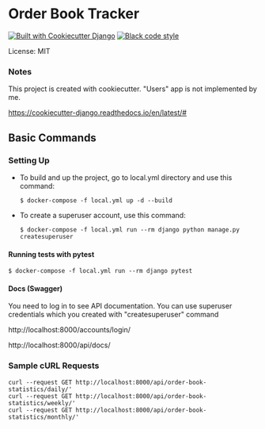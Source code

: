 # Order Book Tracker


[![Built with Cookiecutter Django](https://img.shields.io/badge/built%20with-Cookiecutter%20Django-ff69b4.svg?logo=cookiecutter)](https://github.com/cookiecutter/cookiecutter-django/)
[![Black code style](https://img.shields.io/badge/code%20style-black-000000.svg)](https://github.com/ambv/black)

License: MIT

### Notes
This project is created with cookiecutter. "Users" app is not implemented by me.

https://cookiecutter-django.readthedocs.io/en/latest/#

## Basic Commands

### Setting Up
-   To build and up the project, go to local.yml directory and use this command:

        $ docker-compose -f local.yml up -d --build

-   To create a superuser account, use this command:

        $ docker-compose -f local.yml run --rm django python manage.py createsuperuser



#### Running tests with pytest

    $ docker-compose -f local.yml run --rm django pytest

#### Docs (Swagger)
You need to log in to see API documentation. You can use superuser credentials which you created with "createsuperuser" command

http://localhost:8000/accounts/login/

http://localhost:8000/api/docs/

### Sample cURL Requests

```
curl --request GET http://localhost:8000/api/order-book-statistics/daily/'
curl --request GET http://localhost:8000/api/order-book-statistics/weekly/'
curl --request GET http://localhost:8000/api/order-book-statistics/monthly/'
```
